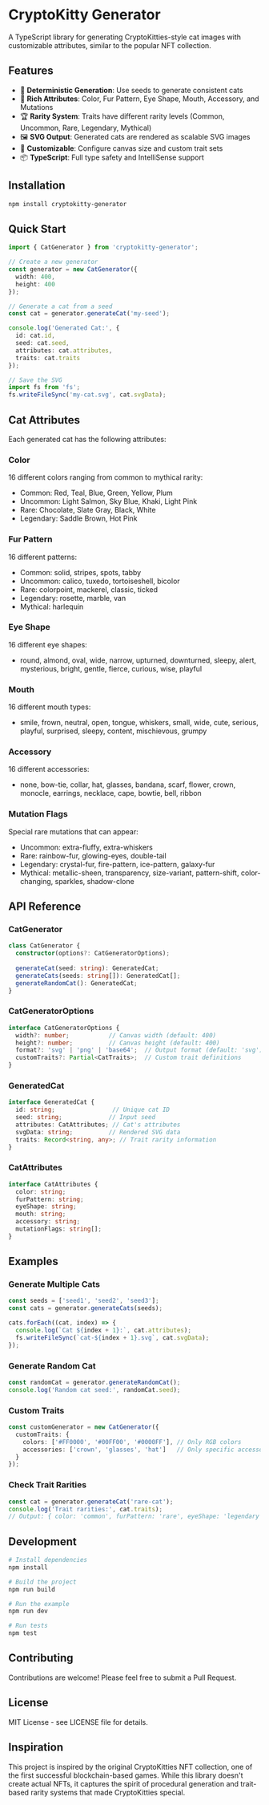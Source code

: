 # CryptoKitty Generator

A TypeScript library for generating CryptoKitties-style cat images with customizable attributes, similar to the popular NFT collection.

## Features

- 🎯 **Deterministic Generation**: Use seeds to generate consistent cats
- 🎨 **Rich Attributes**: Color, Fur Pattern, Eye Shape, Mouth, Accessory, and Mutations
- 🏆 **Rarity System**: Traits have different rarity levels (Common, Uncommon, Rare, Legendary, Mythical)
- 🖼️ **SVG Output**: Generated cats are rendered as scalable SVG images
- 🔧 **Customizable**: Configure canvas size and custom trait sets
- 📦 **TypeScript**: Full type safety and IntelliSense support

## Installation

```bash
npm install cryptokitty-generator
```

## Quick Start

```typescript
import { CatGenerator } from 'cryptokitty-generator';

// Create a new generator
const generator = new CatGenerator({
  width: 400,
  height: 400
});

// Generate a cat from a seed
const cat = generator.generateCat('my-seed');

console.log('Generated Cat:', {
  id: cat.id,
  seed: cat.seed,
  attributes: cat.attributes,
  traits: cat.traits
});

// Save the SVG
import fs from 'fs';
fs.writeFileSync('my-cat.svg', cat.svgData);
```

## Cat Attributes

Each generated cat has the following attributes:

### Color
16 different colors ranging from common to mythical rarity:
- Common: Red, Teal, Blue, Green, Yellow, Plum
- Uncommon: Light Salmon, Sky Blue, Khaki, Light Pink
- Rare: Chocolate, Slate Gray, Black, White
- Legendary: Saddle Brown, Hot Pink

### Fur Pattern
16 different patterns:
- Common: solid, stripes, spots, tabby
- Uncommon: calico, tuxedo, tortoiseshell, bicolor
- Rare: colorpoint, mackerel, classic, ticked
- Legendary: rosette, marble, van
- Mythical: harlequin

### Eye Shape
16 different eye shapes:
- round, almond, oval, wide, narrow, upturned, downturned, sleepy, alert, mysterious, bright, gentle, fierce, curious, wise, playful

### Mouth
16 different mouth types:
- smile, frown, neutral, open, tongue, whiskers, small, wide, cute, serious, playful, surprised, sleepy, content, mischievous, grumpy

### Accessory
16 different accessories:
- none, bow-tie, collar, hat, glasses, bandana, scarf, flower, crown, monocle, earrings, necklace, cape, bowtie, bell, ribbon

### Mutation Flags
Special rare mutations that can appear:
- Uncommon: extra-fluffy, extra-whiskers
- Rare: rainbow-fur, glowing-eyes, double-tail
- Legendary: crystal-fur, fire-pattern, ice-pattern, galaxy-fur
- Mythical: metallic-sheen, transparency, size-variant, pattern-shift, color-changing, sparkles, shadow-clone

## API Reference

### CatGenerator

```typescript
class CatGenerator {
  constructor(options?: CatGeneratorOptions);
  
  generateCat(seed: string): GeneratedCat;
  generateCats(seeds: string[]): GeneratedCat[];
  generateRandomCat(): GeneratedCat;
}
```

### CatGeneratorOptions

```typescript
interface CatGeneratorOptions {
  width?: number;           // Canvas width (default: 400)
  height?: number;          // Canvas height (default: 400)
  format?: 'svg' | 'png' | 'base64';  // Output format (default: 'svg')
  customTraits?: Partial<CatTraits>;  // Custom trait definitions
}
```

### GeneratedCat

```typescript
interface GeneratedCat {
  id: string;                // Unique cat ID
  seed: string;             // Input seed
  attributes: CatAttributes; // Cat's attributes
  svgData: string;          // Rendered SVG data
  traits: Record<string, any>; // Trait rarity information
}
```

### CatAttributes

```typescript
interface CatAttributes {
  color: string;
  furPattern: string;
  eyeShape: string;
  mouth: string;
  accessory: string;
  mutationFlags: string[];
}
```

## Examples

### Generate Multiple Cats

```typescript
const seeds = ['seed1', 'seed2', 'seed3'];
const cats = generator.generateCats(seeds);

cats.forEach((cat, index) => {
  console.log(`Cat ${index + 1}:`, cat.attributes);
  fs.writeFileSync(`cat-${index + 1}.svg`, cat.svgData);
});
```

### Generate Random Cat

```typescript
const randomCat = generator.generateRandomCat();
console.log('Random cat seed:', randomCat.seed);
```

### Custom Traits

```typescript
const customGenerator = new CatGenerator({
  customTraits: {
    colors: ['#FF0000', '#00FF00', '#0000FF'], // Only RGB colors
    accessories: ['crown', 'glasses', 'hat']   // Only specific accessories
  }
});
```

### Check Trait Rarities

```typescript
const cat = generator.generateCat('rare-cat');
console.log('Trait rarities:', cat.traits);
// Output: { color: 'common', furPattern: 'rare', eyeShape: 'legendary', ... }
```

## Development

```bash
# Install dependencies
npm install

# Build the project
npm run build

# Run the example
npm run dev

# Run tests
npm test
```

## Contributing

Contributions are welcome! Please feel free to submit a Pull Request.

## License

MIT License - see LICENSE file for details.

## Inspiration

This project is inspired by the original CryptoKitties NFT collection, one of the first successful blockchain-based games. While this library doesn't create actual NFTs, it captures the spirit of procedural generation and trait-based rarity systems that made CryptoKitties special.
